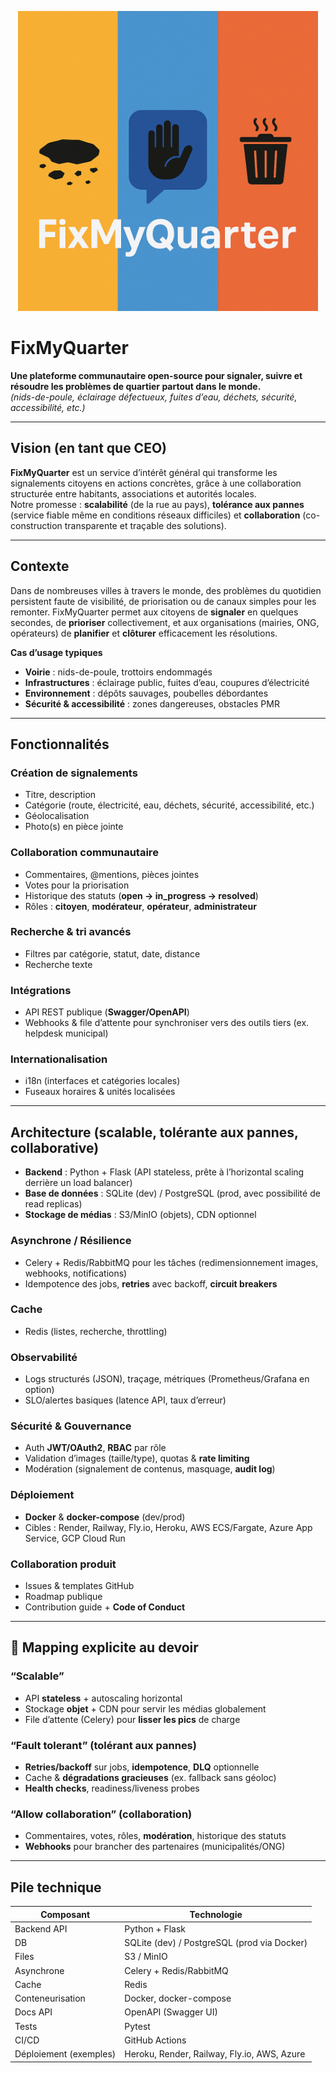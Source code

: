<p align="center">
  <img src="assets/fixmyquarter-banner.png" alt="FixMyQuarter banner" width="480">
</p>

# FixMyQuarter 

**Une plateforme communautaire open-source pour signaler, suivre et résoudre les problèmes de quartier partout dans le monde.**  
*(nids-de-poule, éclairage défectueux, fuites d’eau, déchets, sécurité, accessibilité, etc.)*

---

##  Vision (en tant que CEO)

**FixMyQuarter** est un service d’intérêt général qui transforme les signalements citoyens en actions concrètes, grâce à une collaboration structurée entre habitants, associations et autorités locales.  
Notre promesse : **scalabilité** (de la rue au pays), **tolérance aux pannes** (service fiable même en conditions réseaux difficiles) et **collaboration** (co-construction transparente et traçable des solutions).

---

##  Contexte

Dans de nombreuses villes à travers le monde, des problèmes du quotidien persistent faute de visibilité, de priorisation ou de canaux simples pour les remonter. FixMyQuarter permet aux citoyens de **signaler** en quelques secondes, de **prioriser** collectivement, et aux organisations (mairies, ONG, opérateurs) de **planifier** et **clôturer** efficacement les résolutions.

**Cas d’usage typiques**
- **Voirie** : nids-de-poule, trottoirs endommagés  
- **Infrastructures** : éclairage public, fuites d’eau, coupures d’électricité  
- **Environnement** : dépôts sauvages, poubelles débordantes  
- **Sécurité & accessibilité** : zones dangereuses, obstacles PMR

---

##  Fonctionnalités

### Création de signalements
- Titre, description  
- Catégorie (route, électricité, eau, déchets, sécurité, accessibilité, etc.)  
- Géolocalisation  
- Photo(s) en pièce jointe

### Collaboration communautaire
- Commentaires, @mentions, pièces jointes  
- Votes pour la priorisation  
- Historique des statuts (**open → in_progress → resolved**)  
- Rôles : **citoyen**, **modérateur**, **opérateur**, **administrateur**

### Recherche & tri avancés
- Filtres par catégorie, statut, date, distance  
- Recherche texte

### Intégrations
- API REST publique (**Swagger/OpenAPI**)  
- Webhooks & file d’attente pour synchroniser vers des outils tiers (ex. helpdesk municipal)

### Internationalisation
- i18n (interfaces et catégories locales)  
- Fuseaux horaires & unités localisées

---

##  Architecture (scalable, tolérante aux pannes, collaborative)

- **Backend** : Python + Flask (API stateless, prête à l’horizontal scaling derrière un load balancer)
- **Base de données** : SQLite (dev) / PostgreSQL (prod, avec possibilité de read replicas)
- **Stockage de médias** : S3/MinIO (objets), CDN optionnel

### Asynchrone / Résilience
- Celery + Redis/RabbitMQ pour les tâches (redimensionnement images, webhooks, notifications)  
- Idempotence des jobs, **retries** avec backoff, **circuit breakers**

### Cache
- Redis (listes, recherche, throttling)

### Observabilité
- Logs structurés (JSON), traçage, métriques (Prometheus/Grafana en option)  
- SLO/alertes basiques (latence API, taux d’erreur)

### Sécurité & Gouvernance
- Auth **JWT/OAuth2**, **RBAC** par rôle  
- Validation d’images (taille/type), quotas & **rate limiting**  
- Modération (signalement de contenus, masquage, **audit log**)

### Déploiement
- **Docker** & **docker-compose** (dev/prod)  
- Cibles : Render, Railway, Fly.io, Heroku, AWS ECS/Fargate, Azure App Service, GCP Cloud Run

### Collaboration produit
- Issues & templates GitHub  
- Roadmap publique  
- Contribution guide + **Code of Conduct**

---

## 🔎 Mapping explicite au devoir

### “Scalable”
- API **stateless** + autoscaling horizontal  
- Stockage **objet** + CDN pour servir les médias globalement  
- File d’attente (Celery) pour **lisser les pics** de charge

### “Fault tolerant” (tolérant aux pannes)
- **Retries/backoff** sur jobs, **idempotence**, **DLQ** optionnelle  
- Cache & **dégradations gracieuses** (ex. fallback sans géoloc)  
- **Health checks**, readiness/liveness probes

### “Allow collaboration” (collaboration)
- Commentaires, votes, rôles, **modération**, historique des statuts  
- **Webhooks** pour brancher des partenaires (municipalités/ONG)

---

##  Pile technique

| Composant            | Technologie                                  |
|----------------------|-----------------------------------------------|
| Backend API          | Python + Flask                                |
| DB                   | SQLite (dev) / PostgreSQL (prod via Docker)   |
| Files                | S3 / MinIO                                    |
| Asynchrone           | Celery + Redis/RabbitMQ                       |
| Cache                | Redis                                         |
| Conteneurisation     | Docker, docker-compose                        |
| Docs API             | OpenAPI (Swagger UI)                          |
| Tests                | Pytest                                        |
| CI/CD                | GitHub Actions                                |
| Déploiement (exemples)| Heroku, Render, Railway, Fly.io, AWS, Azure  |
